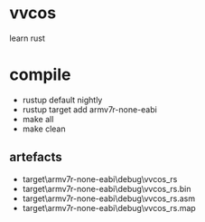 # vvcos
learn rust

# compile
- rustup default nightly
- rustup target add armv7r-none-eabi
- make all
- make clean

## artefacts
- target\armv7r-none-eabi\debug\vvcos_rs
- target\armv7r-none-eabi\debug\vvcos_rs.bin
- target\armv7r-none-eabi\debug\vvcos_rs.asm
- target\armv7r-none-eabi\debug\vvcos_rs.map